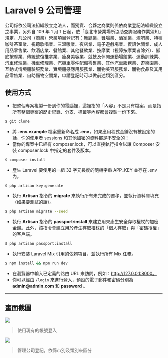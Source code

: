 # Laravel 9 公司管理

公司係依公司法組織設立之法人，而獨資、合夥之商業則係依商業登記法組織設立之事業，另外自 109 年 1 月 1 日起，依「臺北市營業場所協助查詢服務作業須知」規定，凡公司（商業）營業項目登記有：舞廳業、舞場業、酒家業、酒吧業、特種咖啡茶室業、視聽歌唱業、三溫暖業、夜店業、電子遊戲場業、資訊休閒業、成人用品零售業、飲酒店業、餐館業、其他餐飲業、按摩業（視障按摩業者除外）、腳底按摩業、傳統整復推拿業、瘦身美容業、競技及休閒運動場館業、運動訓練業、汽車修理業、機車修理業、汽機車零件配備零售業、其他汽車服務業、遊樂園業、互動式情境體驗服務業、實境體感應用服務業、寵物美容服務業、寵物食品及其用品零售業、自助儲物空間業，申請登記時可以做前述類別區分。

## 使用方式
- 把整個專案複製一份到你的電腦裡，這裡指的「內容」不是只有檔案，而是指所有整個專案的歷史紀錄、分支、標籤等內容都會複製一份下來。
```sh
$ git clone
```
- 將 __.env.example__ 檔案重新命名成 __.env__，如果應用程式金鑰沒有被設定的話，你的使用者 sessions 和其他加密的資料都是不安全的！
- 當你的專案中已經有 composer.lock，可以直接執行指令以讓 Composer 安裝 composer.lock 中指定的套件及版本。
```sh
$ composer install
```
- 產生 Laravel 要使用的一組 32 字元長度的隨機字串 APP_KEY 並存在 .env 內。
```sh
$ php artisan key:generate
```
- 執行 __Artisan__ 指令的 __migrate__ 來執行所有未完成的遷移，並執行資料庫填充（如果要測試的話）。
```sh
$ php artisan migrate --seed
```
- 執行 __Artisan__ 指令的 __passport:install__ 來建立用來產生安全存取權杖的加密金鑰。此外，該指令會建立用於產生存取權杖的「個人存取」與「密碼授權」的客戶端。
```sh
$ php artisan passport:install
```
- 執行安裝 Laravel Mix 引用的依賴項目，並執行所有 Mix 任務。
```sh
$ npm install && npm run dev
```
- 在瀏覽器中輸入已定義的路由 URL 來訪問，例如：http://127.0.0.1:8000。
- 你可以經由 `/login` 來進行登入，預設的電子郵件和密碼分別為 __admin@admin.com__ 和 __password__ 。

----

## 畫面截圖
![](https://i.imgur.com/kHFKJH5.png)
> 使用現有的帳號登入

![](https://i.imgur.com/Lm2uUVs.png)
> 管理公司登記，依縣市別及類別來區分